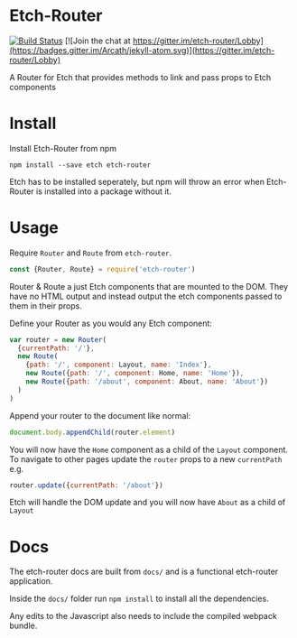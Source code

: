 # Etch-Router

[![Build Status](https://travis-ci.org/Arcath/etch-router.svg?branch=master)](https://travis-ci.org/Arcath/etch-router) [![Join the chat at https://gitter.im/etch-router/Lobby](https://badges.gitter.im/Arcath/jekyll-atom.svg)](https://gitter.im/etch-router/Lobby)

A Router for Etch that provides methods to link and pass props to Etch components

# Install

Install Etch-Router from npm

```
npm install --save etch etch-router
```

Etch has to be installed seperately, but npm will throw an error when Etch-Router is installed into a package without it.

# Usage

Require `Router` and `Route` from `etch-router`.

```javascript
const {Router, Route} = require('etch-router')
```

Router & Route a just Etch components that are mounted to the DOM. They have no HTML output and instead output the etch components passed to them in their props.

Define your Router as you would any Etch component:

```javascript
var router = new Router(
  {currentPath: '/'},
  new Route(
    {path: '/', component: Layout, name: 'Index'},
    new Route({path: '/', component: Home, name: 'Home'}),
    new Route({path: '/about', component: About, name: 'About'})
  )
)
```

Append your router to the document like normal:

```javascript
document.body.appendChild(router.element)
```

You will now have the `Home` component as a child of the `Layout` component. To navigate to other pages update the `router` props to a new `currentPath` e.g.

```javascript
router.update({currentPath: '/about'})
```

Etch will handle the DOM update and you will now have `About` as a child of `Layout`

# Docs

The etch-router docs are built from `docs/` and is a functional etch-router application.

Inside the `docs/` folder run `npm install` to install all the dependencies.

Any edits to the Javascript also needs to include the compiled webpack bundle.
